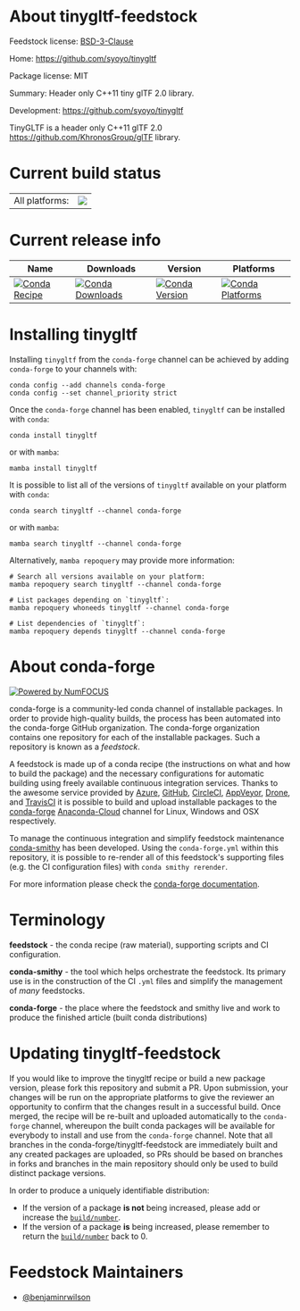 About tinygltf-feedstock
========================

Feedstock license: [BSD-3-Clause](https://github.com/conda-forge/tinygltf-feedstock/blob/main/LICENSE.txt)

Home: https://github.com/syoyo/tinygltf

Package license: MIT

Summary: Header only C++11 tiny glTF 2.0 library.

Development: https://github.com/syoyo/tinygltf

TinyGLTF is a header only C++11 glTF 2.0 https://github.com/KhronosGroup/glTF library.


Current build status
====================


<table><tr><td>All platforms:</td>
    <td>
      <a href="https://dev.azure.com/conda-forge/feedstock-builds/_build/latest?definitionId=13010&branchName=main">
        <img src="https://dev.azure.com/conda-forge/feedstock-builds/_apis/build/status/tinygltf-feedstock?branchName=main">
      </a>
    </td>
  </tr>
</table>

Current release info
====================

| Name | Downloads | Version | Platforms |
| --- | --- | --- | --- |
| [![Conda Recipe](https://img.shields.io/badge/recipe-tinygltf-green.svg)](https://anaconda.org/conda-forge/tinygltf) | [![Conda Downloads](https://img.shields.io/conda/dn/conda-forge/tinygltf.svg)](https://anaconda.org/conda-forge/tinygltf) | [![Conda Version](https://img.shields.io/conda/vn/conda-forge/tinygltf.svg)](https://anaconda.org/conda-forge/tinygltf) | [![Conda Platforms](https://img.shields.io/conda/pn/conda-forge/tinygltf.svg)](https://anaconda.org/conda-forge/tinygltf) |

Installing tinygltf
===================

Installing `tinygltf` from the `conda-forge` channel can be achieved by adding `conda-forge` to your channels with:

```
conda config --add channels conda-forge
conda config --set channel_priority strict
```

Once the `conda-forge` channel has been enabled, `tinygltf` can be installed with `conda`:

```
conda install tinygltf
```

or with `mamba`:

```
mamba install tinygltf
```

It is possible to list all of the versions of `tinygltf` available on your platform with `conda`:

```
conda search tinygltf --channel conda-forge
```

or with `mamba`:

```
mamba search tinygltf --channel conda-forge
```

Alternatively, `mamba repoquery` may provide more information:

```
# Search all versions available on your platform:
mamba repoquery search tinygltf --channel conda-forge

# List packages depending on `tinygltf`:
mamba repoquery whoneeds tinygltf --channel conda-forge

# List dependencies of `tinygltf`:
mamba repoquery depends tinygltf --channel conda-forge
```


About conda-forge
=================

[![Powered by
NumFOCUS](https://img.shields.io/badge/powered%20by-NumFOCUS-orange.svg?style=flat&colorA=E1523D&colorB=007D8A)](https://numfocus.org)

conda-forge is a community-led conda channel of installable packages.
In order to provide high-quality builds, the process has been automated into the
conda-forge GitHub organization. The conda-forge organization contains one repository
for each of the installable packages. Such a repository is known as a *feedstock*.

A feedstock is made up of a conda recipe (the instructions on what and how to build
the package) and the necessary configurations for automatic building using freely
available continuous integration services. Thanks to the awesome service provided by
[Azure](https://azure.microsoft.com/en-us/services/devops/), [GitHub](https://github.com/),
[CircleCI](https://circleci.com/), [AppVeyor](https://www.appveyor.com/),
[Drone](https://cloud.drone.io/welcome), and [TravisCI](https://travis-ci.com/)
it is possible to build and upload installable packages to the
[conda-forge](https://anaconda.org/conda-forge) [Anaconda-Cloud](https://anaconda.org/)
channel for Linux, Windows and OSX respectively.

To manage the continuous integration and simplify feedstock maintenance
[conda-smithy](https://github.com/conda-forge/conda-smithy) has been developed.
Using the ``conda-forge.yml`` within this repository, it is possible to re-render all of
this feedstock's supporting files (e.g. the CI configuration files) with ``conda smithy rerender``.

For more information please check the [conda-forge documentation](https://conda-forge.org/docs/).

Terminology
===========

**feedstock** - the conda recipe (raw material), supporting scripts and CI configuration.

**conda-smithy** - the tool which helps orchestrate the feedstock.
                   Its primary use is in the construction of the CI ``.yml`` files
                   and simplify the management of *many* feedstocks.

**conda-forge** - the place where the feedstock and smithy live and work to
                  produce the finished article (built conda distributions)


Updating tinygltf-feedstock
===========================

If you would like to improve the tinygltf recipe or build a new
package version, please fork this repository and submit a PR. Upon submission,
your changes will be run on the appropriate platforms to give the reviewer an
opportunity to confirm that the changes result in a successful build. Once
merged, the recipe will be re-built and uploaded automatically to the
`conda-forge` channel, whereupon the built conda packages will be available for
everybody to install and use from the `conda-forge` channel.
Note that all branches in the conda-forge/tinygltf-feedstock are
immediately built and any created packages are uploaded, so PRs should be based
on branches in forks and branches in the main repository should only be used to
build distinct package versions.

In order to produce a uniquely identifiable distribution:
 * If the version of a package **is not** being increased, please add or increase
   the [``build/number``](https://docs.conda.io/projects/conda-build/en/latest/resources/define-metadata.html#build-number-and-string).
 * If the version of a package **is** being increased, please remember to return
   the [``build/number``](https://docs.conda.io/projects/conda-build/en/latest/resources/define-metadata.html#build-number-and-string)
   back to 0.

Feedstock Maintainers
=====================

* [@benjaminrwilson](https://github.com/benjaminrwilson/)

